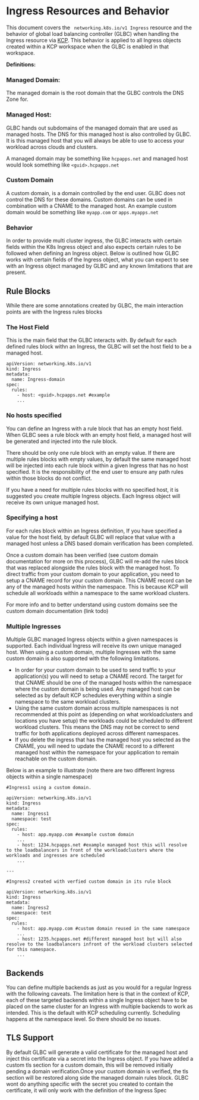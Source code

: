 # Ingress Resources and Behavior

This document covers the ``` networking.k8s.io/v1 Ingress``` resource and the behavior of global load balancing controller (GLBC) when handling the Ingress resource via [KCP](https://github.com/kcp-dev/kcp). This behavior is applied to all Ingress objects created within a KCP workspace when the GLBC is enabled in that workspace.

**Definitions:**
    
### Managed Domain:

The managed domain is the root domain that the GLBC controls the DNS Zone for. 

### Managed Host:
GLBC hands out subdomains of the managed domain that are used as managed hosts. The DNS for this managed host is also controlled by GLBC. It is this managed host that you will always be able to use to access your workload across clouds and clusters.

A managed domain may be something like ```hcpapps.net``` and managed host would look something like ```<guid>.hcpapps.net```

### Custom Domain

A custom domain, is a domain controlled by the end user. GLBC does not control the DNS for these domains. Custom domains can be used in combination with a CNAME to the managed host. 
An example custom domain would be something like ```myapp.com``` or ```apps.myapps.net```

### Behavior

In order to provide multi cluster ingress, the GLBC interacts with certain fields within the K8s Ingress object and also expects certain rules to be followed when defining an Ingress object. Below is outlined how GLBC works with certain fields of the Ingress object, what you can expect to see with an Ingress object managed by GLBC and any known limitations that are present.

## Rule Blocks

While there are some annotations created by GLBC, the main interaction points are with the Ingress rules blocks

### The Host Field

This is the main field that the GLBC interacts with. By default for each defined rules block withn an Ingress, the GLBC will set the host field to be a managed host.

```
apiVersion: networking.k8s.io/v1
kind: Ingress
metadata:
  name: Ingress-domain
spec:
  rules:
    - host: <guid>.hcpapps.net #example
    ...
```    


### No hosts specified
You can define an Ingress with a rule block that has an empty host field. When GLBC sees a rule block with an empty host field, a managed host will be generated and injected into the rule block. 

There should be only one rule block with an empty value. If there are multiple rules blocks with empty values, by default the same managed host will be injected into each rule block within a given Ingress that has no host specified. It is the responsibility of the end user to ensure any path rules within those blocks do not conflict. 

If you have a need for multiple rules blocks with no specified host, it is suggested you create multiple Ingress objects. Each Ingress object will receive its own unique managed host.

### Specifying a host
For each rules block within an Ingress definition, If you have specified a value for the host field, by default GLBC will replace that value with a managed host unless a DNS based domain verification has been completed. 

Once a custom domain has been verified (see custom domain documentation for more on this process), GLBC will re-add the rules block that was replaced alongside the rules block with the managed host. To direct traffic from your custom domain to your application, you need to setup a CNAME record for your custom domain. This CNAME record can be any of the managed hosts within the namespace. This is because KCP will schedule all workloads within a namespace to the same workload clusters. 

For more info and to better understand using custom domains see the custom domain documentation (link todo) 


### Multiple Ingresses

Multiple GLBC managed Ingress objects within a given namespaces is supported. Each individual Ingress will receive its own unique managed host. 
When using a custom domain, multiple Ingresses with the same custom domain is also supported with the following limitations. 
- In order for your custom domain to be used to send traffic to your application(s) you will need to setup a CNAME record. The target for that CNAME should be one of the managed hosts within the namespace where the custom domain is being used. Any managed host can be selected as by default KCP schedules everything within a single namespace to the same workload clusters.
- Using the same custom domain across multiple namespaces is not recommended at this point as (depending on what workloadclusters and locations you have setup) the workloads could be scheduled to different workload clusters. This means the DNS may not be correct to send traffic for both applications deployed across different namespaces.
- If you delete the ingress that has the managed host you selected as the CNAME, you will need to update the CNAME record to a different managed host within the namespace for your application to remain reachable on the custom domain. 

Below is an example to illustrate (note there are two different Ingress objects within a single namespace)

```
#Ingress1 using a custom domain.

apiVersion: networking.k8s.io/v1
kind: Ingress
metadata:
  name: Ingress1
  namespace: test
spec:
  rules:
    - host: app.myapp.com #example custom domain
    ...    
    - host: 1234.hcpapps.net #example managed host this will resolve to the loadbalancers in front of the workloadclusters where the workloads and ingresses are scheduled
    ...

---

#Ingress2 created with verfied custom domain in its rule block

apiVersion: networking.k8s.io/v1
kind: Ingress
metadata:
  name: Ingress2
  namespace: test
spec:
  rules:
    - host: app.myapp.com #custom domain reused in the same namespace
    ...    
    - host: 1235.hcpapps.net #different managed host but will also resolve to the loadbalancers infront of the workload clusters selected for this namespace.
    ...
```


## Backends

You can define multiple backends as just as you would for a regular Ingress with the following caveats. The limitation here is that in the context of KCP, each of these targeted backends within a single Ingress object have to be placed on the same cluster for an Ingress with  multiple backends to work as intended. This is the default with KCP scheduling currently. Scheduling happens at the namespace level. So there should be no issues. 



## TLS Support

By default GLBC will generate a valid certificate for the managed host and inject this certificate via a secret into the Ingress object.
If you have added a custom tls section for a custom domain, this will be removed initially pending a domain verification.Once your custom domain is verified, the tls section will be restored along side the managed domain rules block. GLBC wont do anything specific with the secret you created to contain the certificate, it will only work with the definition of the Ingress Spec
